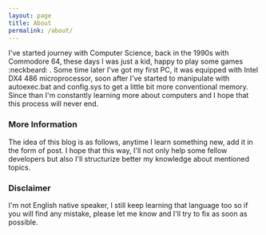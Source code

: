 ```yaml
---
layout: page
title: About
permalink: /about/
---
```


I've started journey with Computer Science, back in the 1990s with Commodore 64,
these days I was just a kid, happy to play some games :neckbeard: . Some time later I've got my first PC,
it was equipped with Intel DX4 486 microprocessor, soon after I've started to manipulate with
autoexec.bat and config.sys to get a little bit more conventional memory. Since than I'm constantly
learning more about computers and I hope that this process will never end.

### More Information

The idea of this blog is as follows, anytime I learn something new, add it in the form of post. I hope that
this way, I'll not only help some fellow developers but also I'll structurize better my knowledge
about mentioned topics.

### Disclaimer

I'm not English native speaker, I still keep learning that language too so if you will find any mistake,
please let me know and I'll try to fix as soon as possible.
